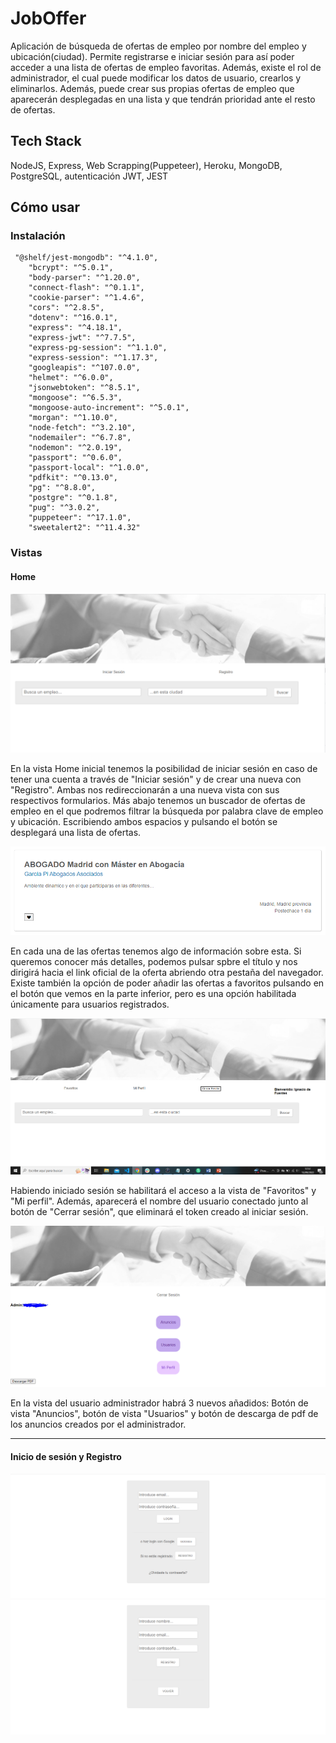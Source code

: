 # JobOffer
Aplicación de búsqueda de ofertas de empleo por nombre del empleo y ubicación(ciudad). Permite registrarse e iniciar sesión para así poder acceder a una lista de ofertas de empleo favoritas. Además, existe el rol de administrador, el cual puede modificar los datos de usuario, crearlos y eliminarlos. Además, puede crear sus propias ofertas de empleo que aparecerán desplegadas en una lista y que tendrán prioridad ante el resto de ofertas.
<h2>Tech Stack</h2>
NodeJS, Express, Web Scrapping(Puppeteer), Heroku, MongoDB, PostgreSQL, autenticación JWT, JEST
<h2>Cómo usar</h2>

<h3>Instalación</h3>

```
 "@shelf/jest-mongodb": "^4.1.0",
    "bcrypt": "^5.0.1",
    "body-parser": "^1.20.0",
    "connect-flash": "^0.1.1",
    "cookie-parser": "^1.4.6",
    "cors": "^2.8.5",
    "dotenv": "^16.0.1",
    "express": "^4.18.1",
    "express-jwt": "^7.7.5",
    "express-pg-session": "^1.1.0",
    "express-session": "^1.17.3",
    "googleapis": "^107.0.0",
    "helmet": "^6.0.0",
    "jsonwebtoken": "^8.5.1",
    "mongoose": "^6.5.3",
    "mongoose-auto-increment": "^5.0.1",
    "morgan": "^1.10.0",
    "node-fetch": "^3.2.10",
    "nodemailer": "^6.7.8",
    "nodemon": "^2.0.19",
    "passport": "^0.6.0",
    "passport-local": "^1.0.0",
    "pdfkit": "^0.13.0",
    "pg": "^8.8.0",
    "postgre": "^0.1.8",
    "pug": "^3.0.2",
    "puppeteer": "^17.1.0",
    "sweetalert2": "^11.4.32"

```

<h3>Vistas</h3>

**<h4>Home</h4>**

![My Image](/assets/img/JobApp1.PNG)

En la vista Home inicial tenemos la posibilidad de iniciar sesión en caso de tener una cuenta a través de "Iniciar sesión" y de crear una nueva con "Registro". Ambas nos redireccionarán a una nueva vista con sus respectivos formularios. Más abajo tenemos un buscador de ofertas de empleo en el que podremos filtrar la búsqueda por palabra clave de empleo y ubicación. Escribiendo ambos espacios y pulsando el botón se desplegará una lista de ofertas.

![My image](/assets/img/ofertaJobApp.PNG)

En cada una de las ofertas tenemos algo de información sobre esta. Si queremos conocer más detalles, podemos pulsar spbre el título y nos dirigirá hacia el link oficial de la oferta abriendo otra pestaña del navegador. Existe también la opción de poder añadir las ofertas a favoritos pulsando en el botón que vemos en la parte inferior, pero es una opción habilitada únicamente para usuarios registrados.

![UserHome](/assets/img/JobApp2.png)

Habiendo iniciado sesión se habilitará el acceso a la vista de "Favoritos" y "Mi perfil". Además, aparecerá el nombre del usuario conectado junto al botón de "Cerrar sesión", que eliminará el token creado al iniciar sesión.

![AdminHome](/assets/img/HomeAdmin.PNG)

En la vista del usuario administrador habrá 3 nuevos añadidos: Botón de vista "Anuncios", botón de vista "Usuarios" y botón de descarga de pdf de los anuncios creados por el administrador.

--------------------------------------------------------------------------------------------------------

**<h4>Inicio de sesión y Registro</h4>**

![login](assets/img/JobAppLogin.png)
![register](assets/img/JobAppRegister.png)


